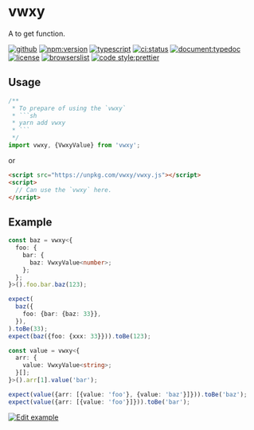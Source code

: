 # vwxy

A to get function.

[![github](https://badgen.net/badge//nju33,vwxy/000?icon=github&list=1)](https://github.com/nju33/vwxy)
[![npm:version](https://badgen.net/npm/v/vwxy?icon=npm&label=)](https://www.npmjs.com/package/vwxy)
[![typescript](https://badgen.net/badge/lang/typescript/0376c6?icon=npm)](https://www.typescriptlang.org/)
[![ci:status](https://badgen.net/circleci/github/nju33/vwxy)](https://circleci.com/gh/nju33/vwxy)
[![document:typedoc](https://badgen.net/badge/document/typedoc/9602ff)](https://docs--vwxy.netlify.com/)
[![license](https://badgen.net/npm/license/vwxy)](https://github.com/nju33/vwxy/blob/master/LICENSE)
[![browserslist](https://badgen.net/badge/browserslist/chrome,edge/ffd539?list=1)](https://browserl.ist/?q=last+1+chrome+version%2C+last+1+edge+version)
[![code style:prettier](https://badgen.net/badge//prettier/ff69b3?label=code%20style)](https://github.com/prettier/prettier)

## Usage

````js
/**
 * To prepare of using the `vwxy`
 * ```sh
 * yarn add vwxy
 * ```
 */
import vwxy, {VwxyValue} from 'vwxy';
````

or

```html
<script src="https://unpkg.com/vwxy/vwxy.js"></script>
<script>
  // Can use the `vwxy` here.
</script>
```

## Example

```ts
const baz = vwxy<{
  foo: {
    bar: {
      baz: VwxyValue<number>;
    };
  };
}>().foo.bar.baz(123);

expect(
  baz({
    foo: {bar: {baz: 33}},
  }),
).toBe(33);
expect(baz({foo: {xxx: 33}})).toBe(123);
```

```ts
const value = vwxy<{
  arr: {
    value: VwxyValue<string>;
  }[];
}>().arr[1].value('bar');

expect(value({arr: [{value: 'foo'}, {value: 'baz'}]})).toBe('baz');
expect(value({arr: [{value: 'foo'}]})).toBe('bar');
```

[![Edit example](https://codesandbox.io/static/img/play-codesandbox.svg)](https://codesandbox.io/s/vyzyjyl283?initialpath=src%2Findex.ts&module=%2Fsrc%2Findex.ts)